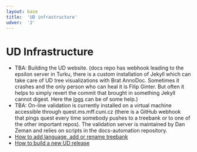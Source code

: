 ```yaml
---
layout: base
title:  'UD infrastructure'
udver:  '2'
---
```


# UD Infrastructure

* TBA: Building the UD website. (docs repo has webhook leading to the epsilon server in Turku, there is a custom installation of Jekyll which can take care of UD tree visualizations with Brat AnnoDoc. Sometimes it crashes and the only person who can heal it is Filip Ginter. But often it helps to simply revert the commit that brought in something Jekyll cannot digest. Here the [logs](http://epsilon-it.utu.fi/ud-docs-build-log.txt) can be of some help.)
* TBA: On-line validation is currently installed on a virtual machine accessible through quest.ms.mff.cuni.cz (there is a GitHub webhook that pings quest every time somebody pushes to a treebank or to one of the other important repos). The validation server is maintained by Dan Zeman and relies on scripts in the docs-automation repository.
* [How to add language, add or rename treebank](how_to_add_language.html)
* [How to build a new UD release](how_to_build_release.html)
